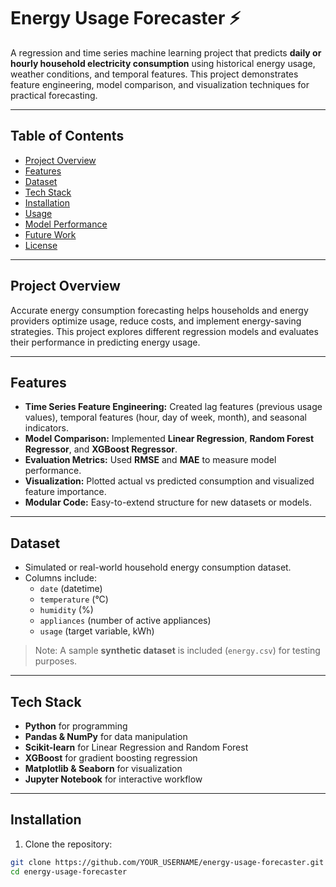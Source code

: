 # Energy Usage Forecaster ⚡

A regression and time series machine learning project that predicts **daily or hourly household electricity consumption** using historical energy usage, weather conditions, and temporal features. This project demonstrates feature engineering, model comparison, and visualization techniques for practical forecasting.

---

## Table of Contents
- [Project Overview](#project-overview)
- [Features](#features)
- [Dataset](#dataset)
- [Tech Stack](#tech-stack)
- [Installation](#installation)
- [Usage](#usage)
- [Model Performance](#model-performance)
- [Future Work](#future-work)
- [License](#license)

---

## Project Overview
Accurate energy consumption forecasting helps households and energy providers optimize usage, reduce costs, and implement energy-saving strategies. This project explores different regression models and evaluates their performance in predicting energy usage.

---

## Features
- **Time Series Feature Engineering:** Created lag features (previous usage values), temporal features (hour, day of week, month), and seasonal indicators.
- **Model Comparison:** Implemented **Linear Regression**, **Random Forest Regressor**, and **XGBoost Regressor**.
- **Evaluation Metrics:** Used **RMSE** and **MAE** to measure model performance.
- **Visualization:** Plotted actual vs predicted consumption and visualized feature importance.
- **Modular Code:** Easy-to-extend structure for new datasets or models.

---

## Dataset
- Simulated or real-world household energy consumption dataset.
- Columns include:
  - `date` (datetime)
  - `temperature` (°C)
  - `humidity` (%)
  - `appliances` (number of active appliances)
  - `usage` (target variable, kWh)

> Note: A sample **synthetic dataset** is included (`energy.csv`) for testing purposes.

---

## Tech Stack
- **Python** for programming
- **Pandas & NumPy** for data manipulation
- **Scikit-learn** for Linear Regression and Random Forest
- **XGBoost** for gradient boosting regression
- **Matplotlib & Seaborn** for visualization
- **Jupyter Notebook** for interactive workflow

---

## Installation
1. Clone the repository:
```bash
git clone https://github.com/YOUR_USERNAME/energy-usage-forecaster.git
cd energy-usage-forecaster
